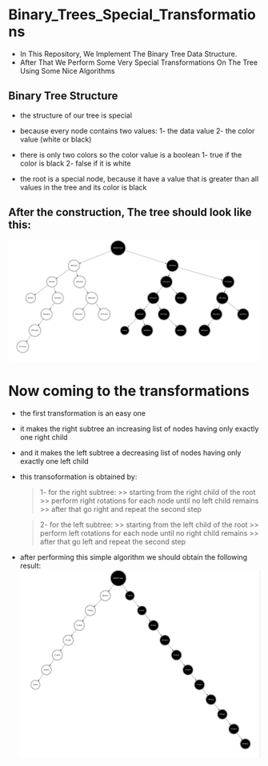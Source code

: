 # Binary_Trees_Special_Transformations

* In This Repository, We Implement The Binary Tree Data Structure.
* After That We Perform Some Very Special Transformations On The Tree Using Some Nice Algorithms

## Binary Tree Structure

* the structure of our tree is special
* because every node contains two values:
    1- the data value
    2- the color value (white or black)

* there is only two colors so the color value is a boolean
    1- true if the color is black
    2- false if it is white

* the root is a special node, because it have a value that is greater than all values in the tree and its color is black



## After the construction, The tree should look like this:

![tree](./out/tree.jpg)


# Now coming to the transformations

* the first transformation is an easy one
* it makes the right subtree an increasing list of nodes having only exactly one right child
* and it makes the left subtree a decreasing list of nodes having only exactly one left child
* this transoformation is obtained by:
    >1- for the right subtree:
        >> starting from the right child of the root
        >> perform right rotations for each node until no left child remains
        >> after that go right and repeat the second step
    
    >2- for the left subtree:
        >> starting from the left child of the root
        >> perform left rotations for each node until no right child remains
        >> after that go left and repeat the second step

    
* after performing this simple algorithm we should obtain the following result:
![first](./out/first_transformation.jpg)